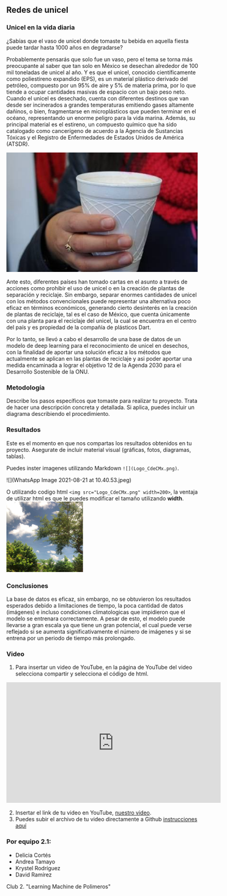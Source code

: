 ## Redes de unicel





### Unicel en la vida diaria

¿Sabías que el vaso de unicel donde tomaste tu bebida en aquella fiesta puede tardar hasta 1000 años en degradarse?

Probablemente pensarás que solo fue un vaso, pero el tema se torna más preocupante al saber que tan solo en México se desechan alrededor de 100 mil toneladas de unicel al año. 
Y es que el unicel, conocido científicamente como poliestireno expandido (EPS), es un material plástico derivado del petróleo, compuesto por un 95% de aire y 5% de materia prima, por lo que  tiende a ocupar cantidades masivas de espacio con un bajo peso neto.
Cuando el unicel es desechado, cuenta con diferentes destinos que van desde ser incinerados a grandes temperaturas emitiendo gases altamente dañinos, o bien, fragmentarse en microplásticos que pueden terminar en el océano, representando un enorme peligro para la vida marina. Además, su principal material es el estireno, un compuesto químico que ha sido catalogado como cancerígeno de acuerdo a la Agencia de Sustancias Tóxicas y el Registro de Enfermedades de Estados Unidos de América (ATSDR).


   <img src="Vaso.jpeg" width=500>

Ante esto, diferentes países han tomado cartas en el asunto a través de acciones como prohibir el uso de unicel o en la creación de plantas de separación y reciclaje. Sin embargo, separar enormes cantidades de unicel con los métodos convencionales puede representar una alternativa poco eficaz en términos económicos, generando cierto desinterés en la creación de plantas de reciclaje, tal es el caso de México, que cuenta únicamente con una planta para el reciclaje del unicel, la cual se encuentra en el centro del país y es propiedad de la compañía de plásticos Dart.

Por lo tanto, se llevó a cabo el desarrollo de una base de datos de un modelo de deep learning para el reconocimiento de unicel en desechos, con la finalidad de aportar una solución eficaz a los métodos que actualmente se aplican en las plantas de reciclaje y asi poder aportar una medida encaminada a lograr el objetivo 12 de la Agenda 2030 para el Desarrollo Sostenible de la ONU.


### Metodología

Describe los pasos específicos que tomaste para realizar tu proyecto. Trata de hacer una descripción concreta y detallada. Si aplica, puedes incluir un diagrama describiendo el procedimiento. 

### Resultados

Este es el momento en que nos compartas los resultados obtenidos en tu proyecto. Asegurate de incluir material visual (gráficas, fotos, diagramas, tablas). 

Puedes inster imagenes utilizando Markdown `![](Logo_CdeCMx.png)`.

![](WhatsApp Image 2021-08-21 at 10.40.53.jpeg)

O utilizando codigo html `<img src="Logo_CdeCMx.png" width=200>`, la ventaja de utilizar html es que le puedes modificar el tamaño utilizando **width**.
<img src="WhatsApp Image 2021-08-21 at 10.40.53.jpeg" width=200>


### Conclusiones

La base de datos es eficaz, sin embargo, no se obtuvieron los resultados esperados debido a limitaciones de tiempo, la poca cantidad de datos (imágenes) e incluso condiciones climatologicas que impidieron que el modelo se entrenara correctamente. A pesar de esto, el modelo puede llevarse a gran escala ya que tiene un gran potencial, el cual puede verse reflejado si se aumenta significativamente el número de imágenes y si se entrena por un periodo de tiempo más prolongado.



### Video
 1. Para insertar un video de YouTube, en la página de YouTube del video selecciona compartir y selecciona el código de html.
 <iframe width="560" height="315" src="https://www.youtube.com/embed/PLj1-CMNERM" title="YouTube video player" frameborder="0" allow="accelerometer; autoplay; clipboard-write; encrypted-media; gyroscope; picture-in-picture" allowfullscreen></iframe>
 
 2. Insertar el link de tu video en YouTube, [nuestro video](https://youtu.be/rmXvlBPq24Q).
 4. Puedes subir el archivo de tu video directamente a Github [instrucciones aquí](https://stackoverflow.com/questions/4279611/how-to-embed-a-video-into-github-readme-md)
 
### Por equipo 2.1:

* Delicia Cortés
* Andrea Tamayo
* Krystel Rodríguez
* David Ramírez

Club 2. "Learning Machine de Polimeros"

